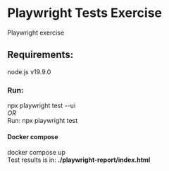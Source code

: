 # Playwright Tests Exercise
Playwright exercise
## Requirements: ##
node.js v19.9.0

### Run: ###
npx playwright test --ui \
*OR*\
Run: npx playwright test

#### Docker compose ####
docker compose up\
Test results is in: **./playwright-report/index.html**
